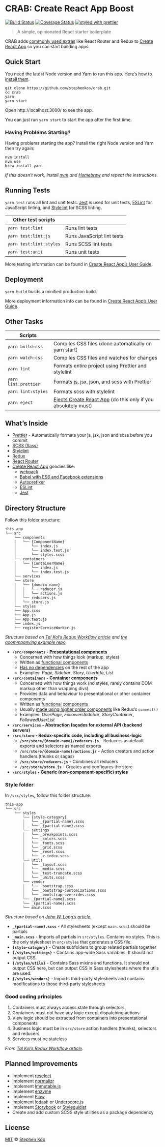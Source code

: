 # CRAB: Create React App Boost

[![Build Status](https://travis-ci.org/stephenkoo/crab.svg?branch=master)](https://travis-ci.org/stephenkoo/crab) [![Coverage Status](https://coveralls.io/repos/github/stephenkoo/crab/badge.svg?branch=master)](https://coveralls.io/github/stephenkoo/crab?branch=master) [![styled with prettier](https://img.shields.io/badge/styled_with-prettier-ff69b4.svg)](https://github.com/prettier/prettier)

> A simple, opinionated React starter boilerplate

CRAB adds [commonly used extras](#whats-inside) like React Router and Redux to [Create React App](https://github.com/facebookincubator/create-react-app) so you can start building apps.

## Quick Start

You need the latest Node version and [Yarn](https://yarnpkg.com/en/docs/install) to run this app. [Here’s how to install them](#having-problems-starting).

```
git clone https://github.com/stephenkoo/crab.git
cd crab
yarn
yarn start
```
Open http://localhost:3000/ to see the app.

You can just run `yarn start` to start the app after the first time.

### Having Problems Starting?

Having problems starting the app? Install the right Node version and Yarn then try again:
```
nvm install
nvm use
brew install yarn
```

*If this doesn’t work, install [nvm](https://github.com/creationix/nvm#install-script) and [Homebrew](https://brew.sh/) and repeat the instructions.*

## Running Tests

`yarn test` runs all lint and unit tests.
[Jest](http://facebook.github.io/jest) is used for unit tests, [ESLint](http://eslint.org/) for JavaScript linting, and [Stylelint](https://stylelint.io/) for SCSS linting.

| Other test scripts      |                            |
| ----------------------- | -------------------------- |
| `yarn test:lint`        | Runs lint tests            |
| `yarn test:lint:js`     | Runs JavaScript lint tests |
| `yarn test:lint:styles` | Runs SCSS lint tests       |
| `yarn test:unit`        | Runs unit tests            |

More testing information can be found in [Create React App’s User Guide](https://github.com/facebookincubator/create-react-app/blob/master/packages/react-scripts/template/README.md#running-tests).

## Deployment

`yarn build` builds a minified production build.

More deployment information info can be found in [Create React App’s User Guide](https://github.com/facebookincubator/create-react-app/blob/master/packages/react-scripts/template/README.md#deployment).

## Other Tasks

| Scripts                 |                                                       |
| ----------------------- | ----------------------------------------------------- |
| `yarn build:css`        | Compiles CSS files (done automatically on yarn start) |
| `yarn watch:css`        | Compiles CSS files and watches for changes            |
| `yarn lint`             | Formats entire project using Prettier and stylelint   |
| `yarn lint:prettier`    | Formats js, jsx, json, and scss with Prettier         |
| `yarn lint:styles`      | Formats scss with stylelint                           |
| `yarn eject`            | [Ejects Create React App](https://github.com/facebookincubator/create-react-app#converting-to-a-custom-setup) (do this only if you absolutely must)   |

## What’s Inside

- [Prettier](https://prettier.io/) - Automatically formats your js, jsx, json and scss before you commit
- [SCSS (Sass)](http://sass-lang.com/)
- [Stylelint](https://stylelint.io/)
- [Redux](http://redux.js.org/)
- [React Router](https://reacttraining.com/react-router/)
- [Create React App](https://github.com/facebookincubator/create-react-app) goodies like:
    - [webpack](https://webpack.js.org/)
    - [Babel with ES6 and Facebook extensions](http://babeljs.io/)
    - [Autoprefixer](https://github.com/postcss/autoprefixer)
    - [ESLint](http://eslint.org/)
    - [Jest](http://facebook.github.io/jest)

## Directory Structure

Follow this folder structure:

```
this-app
└── src
    └── components
    │   └── {ComponentName}
    │       └── index.js
    │       └── index.test.js
    │       └── styles.scss
    └── containers
    │   └── {ContainerName}
    │       └── index.js
    │       └── index.test.js
    └── services
    └── store
    │   └── {domain-name}
    │   │   └── reducer.js
    │   │   └── actions.js
    │   └── reducers.js
    │   └── store.js
    └── styles
    └── App.scss
    └── App.js
    └── App.test.js
    └── index.js
    └── registerServiceWorker.js
```

*Structure based on [Tal Kol’s Redux Workflow article](https://hackernoon.com/redux-step-by-step-a-simple-and-robust-workflow-for-real-life-apps-1fdf7df46092) and [the acommpanying example repo](https://github.com/wix/react-dataflow-example).*

- **`/src/components` - [Presentational components](http://redux.js.org/docs/basics/UsageWithReact.html#presentational-and-container-components)**
  - Concerned with how things look (markup, styles)
  - Written as [functional components](https://javascriptplayground.com/blog/2017/03/functional-stateless-components-react/)
  - [Has no dependencies](https://medium.com/@dan_abramov/smart-and-dumb-components-7ca2f9a7c7d0) on the rest of the app
  - Examples: *Page*, *Sidebar*, *Story*, *UserInfo*, *List*
- **`/src/containers` - [Container components](http://redux.js.org/docs/basics/UsageWithReact.html#presentational-and-container-components)**
  - Concerned with how things work (no styles, rarely contains DOM markup other than wrapping divs)
  - Provides data and behaviour to presentational or other container components
  - Written as [functional components](https://javascriptplayground.com/blog/2017/03/functional-stateless-components-react/)
  - Usually [made using higher order components](https://medium.com/@dan_abramov/smart-and-dumb-components-7ca2f9a7c7d0) like Redux’s `connect()`
  - Examples: *UserPage*, *FollowersSidebar*, *StoryContainer*, *FollowedUserList*
- **`/src/services` - Abstraction façades for external API (backend servers)**
- **`/src/store` - Redux-specific code, including all business-logic**
  - **`/src/store/{domain-name}/reducers.js`** - Reducers as default exports and selectors as named exports
  - **`/src/store/{domain-name}/actions.js`** - Action creators and action handlers (thunks or sagas)
  - **`/src/store/reducers.js`** - Combines all reducers
  - **`/src/store/store.js`** - Creates and configures the store
- **`/src/styles` - Generic (non-component-specific) styles**

### Style folder

In `/src/styles`, follow this folder structure:

```
this-app
└── src
    └── styles
        └── {style-category}
        │   └── _{partial-name}.scss
        │   └── _{partial-name}.scss
        └── settings
        │   └── _breakpoints.scss
        │   └── _colors.scss
        │   └── _fonts.scss
        │   └── _grid.scss
        │   └── _reset.scss
        │   └── _z-index.scss
        └── utils
        │   └── _layout.scss
        │   └── _media.scss
        │   └── _text-truncate.scss
        │   └── _units.scss
        └── vendor
        │   └── _bootstrap.scss
        │   └── _bootstrap-customizations.scss
        │   └── _bootstrap-overrides.scss
        └── _{partial-name}.scss
        └── _{partial-name}.scss
        └── main.scss
```
*Structure based on [John W. Long’s article](http://thesassway.com/beginner/how-to-structure-a-sass-project).*

- **`_{partial-name}.scss`**  - All stylesheets (except `main.scss`) should be partials
- **`_main.scss`**  - Imports all partials in `src/styles`. Contains no styles. This is the only stylesheet in `src/styles` that generates a CSS file.
- **`{style-category}`** - Create subfolders to group related partials together
- **`{/styles/settings}`** - Contains app-wide Sass variables. It should not output CSS.
- **`{/styles/utils}`** - Contains Sass mixins and functions. It should not output CSS here, but can output CSS in Sass stylesheets where the utils are used.
- **`{/styles/vendors}`** - Imports third-party stylesheets and contains modifications to those third-party stylesheets

### Good coding principles

1. Containers must always access state through selectors
1. Containers must not have any logic except dispatching actions
1. View logic should be extracted from containers into presentational components
1. Business logic must be in `src/store` action handlers (thunks), selectors and reducers
1. Services must be stateless

*From [Tal Kol’s Redux Workflow article](https://hackernoon.com/redux-step-by-step-a-simple-and-robust-workflow-for-real-life-apps-1fdf7df46092).*

## Planned Improvements

- Implement [reselect](https://github.com/reactjs/reselect)
- Implement [normalizr](https://github.com/paularmstrong/normalizr)
- Implement [Immutable.js](https://facebook.github.io/immutable-js/)
- Implement [enzyme](https://github.com/airbnb/enzyme)
- Implement [Flow](https://flow.org/)
- Implement [lodash](https://lodash.com) or [Underscore.js](http://underscorejs.org/)
- Implement [Storybook](https://storybook.js.org/) or [Styleguidist](https://react-styleguidist.js.org/)
- Create and add custom SCSS style utilities as a package dependency

## License

[MIT](https://opensource.org/licenses/MIT) © [Stephen Koo](https://github.com/stephenkoo)
